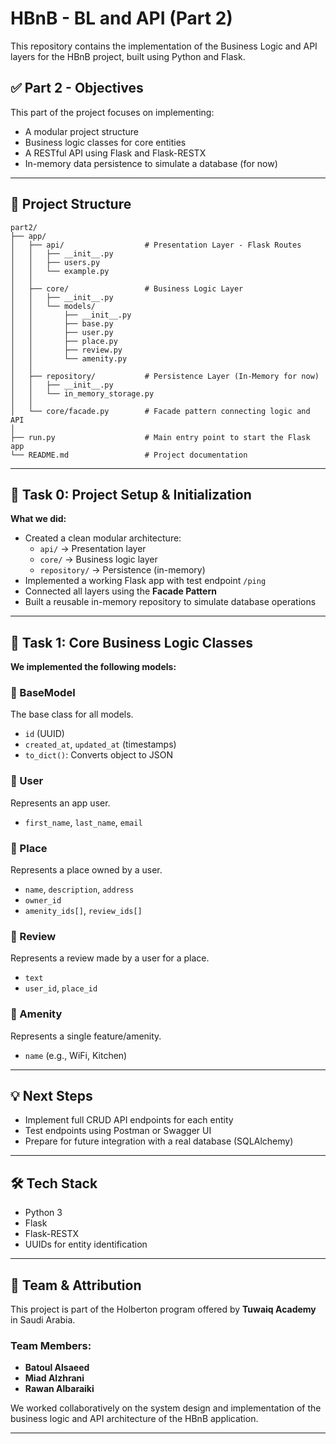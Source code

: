 
# HBnB - BL and API (Part 2)

This repository contains the implementation of the Business Logic and API layers for the HBnB project, built using Python and Flask.

## ✅ Part 2 - Objectives

This part of the project focuses on implementing:
- A modular project structure
- Business logic classes for core entities
- A RESTful API using Flask and Flask-RESTX
- In-memory data persistence to simulate a database (for now)

---

## 📁 Project Structure

```
part2/
├── app/
│   ├── api/                  # Presentation Layer - Flask Routes
│   │   ├── __init__.py
│   │   ├── users.py
│   │   └── example.py
│   │
│   ├── core/                 # Business Logic Layer
│   │   ├── __init__.py
│   │   └── models/
│   │       ├── __init__.py
│   │       ├── base.py
│   │       ├── user.py
│   │       ├── place.py
│   │       ├── review.py
│   │       └── amenity.py
│   │
│   ├── repository/           # Persistence Layer (In-Memory for now)
│   │   ├── __init__.py
│   │   └── in_memory_storage.py
│   │
│   └── core/facade.py        # Facade pattern connecting logic and API
│
├── run.py                    # Main entry point to start the Flask app
└── README.md                 # Project documentation
```

---

## 🚀 Task 0: Project Setup & Initialization

**What we did:**
- Created a clean modular architecture:
  - `api/` → Presentation layer
  - `core/` → Business logic layer
  - `repository/` → Persistence (in-memory)
- Implemented a working Flask app with test endpoint `/ping`
- Connected all layers using the **Facade Pattern**
- Built a reusable in-memory repository to simulate database operations

---

## 🧠 Task 1: Core Business Logic Classes

**We implemented the following models:**

### 🧱 BaseModel
The base class for all models.
- `id` (UUID)
- `created_at`, `updated_at` (timestamps)
- `to_dict()`: Converts object to JSON

### 👤 User
Represents an app user.
- `first_name`, `last_name`, `email`

### 📍 Place
Represents a place owned by a user.
- `name`, `description`, `address`
- `owner_id`
- `amenity_ids[]`, `review_ids[]`

### 📝 Review
Represents a review made by a user for a place.
- `text`
- `user_id`, `place_id`

### 🌿 Amenity
Represents a single feature/amenity.
- `name` (e.g., WiFi, Kitchen)

---

## 💡 Next Steps

- Implement full CRUD API endpoints for each entity
- Test endpoints using Postman or Swagger UI
- Prepare for future integration with a real database (SQLAlchemy)

---

## 🛠️ Tech Stack

- Python 3
- Flask
- Flask-RESTX
- UUIDs for entity identification

---

## 👥 Team & Attribution

This project is part of the Holberton program offered by **Tuwaiq Academy** in Saudi Arabia.

### Team Members:
- **Batoul Alsaeed**
- **Miad Alzhrani**
- **Rawan Albaraiki**

We worked collaboratively on the system design and implementation of the business logic and API architecture of the HBnB application.

---
